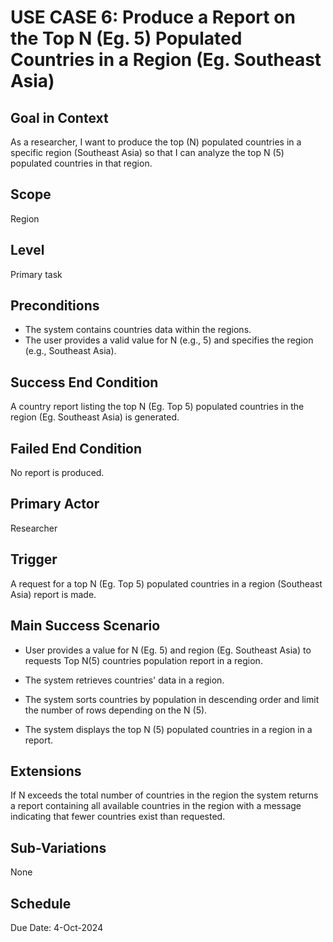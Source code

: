 # USE CASE 6: Produce a Report on the Top N (Eg. 5) Populated Countries in a Region (Eg. Southeast Asia)

## Goal in Context

As a researcher, I want to produce the top (N) populated countries in a specific region (Southeast Asia) so that I can
analyze the top N (5) populated countries in that region.

## Scope

Region

## Level

Primary task

## Preconditions

- The system contains countries data within the regions.
- The user provides a valid value for N (e.g., 5) and specifies the region (e.g., Southeast Asia).

## Success End Condition

A country report listing the top N (Eg. Top 5) populated countries in the region (Eg. Southeast Asia) is generated.

## Failed End Condition

No report is produced.

## Primary Actor

Researcher

## Trigger

A request for a top N (Eg. Top 5) populated countries in a region (Southeast Asia) report is made.

## Main Success Scenario

- User provides a value for N (Eg. 5) and region (Eg. Southeast Asia) to requests Top N(5) countries population report
  in a region.

- The system retrieves countries' data in a region.

- The system sorts countries by population in descending order and limit the number of rows depending on the N (5).

- The system displays the top N (5) populated countries in a region in a report.

## Extensions

If N exceeds the total number of countries in the region the system returns a report containing all available countries
in the region with a message indicating that fewer countries exist than requested.

## Sub-Variations

None

## Schedule

Due Date: 4-Oct-2024